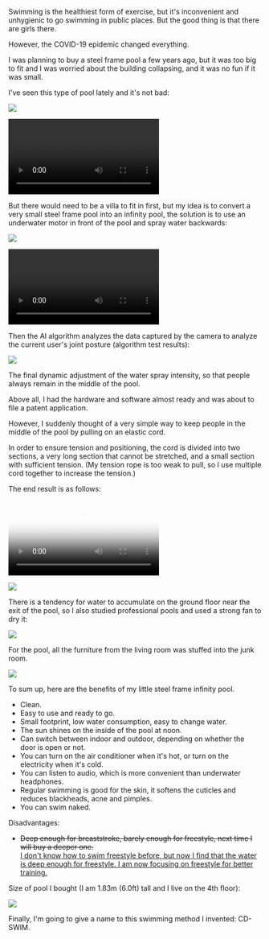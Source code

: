 
Swimming is the healthiest form of exercise, but it's inconvenient and unhygienic to go swimming in public places. But the good thing is that there are girls there.

However, the COVID-19 epidemic changed everything.

I was planning to buy a steel frame pool a few years ago, but it was too big to fit and I was worried about the building collapsing, and it was no fun if it was small.

I've seen this type of pool lately and it's not bad:

<img src="sub/target.jpg" style="max-width:100%">

<video src="sub/target.mp4" style="max-width:100%" controls></video>

But there would need to be a villa to fit in first, but my idea is to convert a very small steel frame pool into an infinity pool, the solution is to use an underwater motor in front of the pool and spray water backwards:

<img src="sub/motor.jpg" style="max-width:100%">

<video src="sub/motor.mp4" style="max-width:100%" controls></video>


Then the AI algorithm analyzes the data captured by the camera to analyze the current user's joint posture (algorithm test results):

<img src="sub/deep_learning.jpg" style="max-width:100%">


The final dynamic adjustment of the water spray intensity, so that people always remain in the middle of the pool.

Above all, I had the hardware and software almost ready and was about to file a patent application.

However, I suddenly thought of a very simple way to keep people in the middle of the pool by pulling on an elastic cord.

In order to ensure tension and positioning, the cord is divided into two sections, a very long section that cannot be stretched, and a small section with sufficient tension. (My tension rope is too weak to pull, so I use multiple cord together to increase the tension.)

The end result is as follows:

<video src="sub/final_sm.mp4" poster="sub/final_poster.jpg" style="max-width:100%" controls></video>

<img src="sub/final.jpg" style="max-width:100%">

There is a tendency for water to accumulate on the ground floor near the exit of the pool, so I also studied professional pools and used a strong fan to dry it:

<img src="sub/fan.jpg" style="max-width:100%">

For the pool, all the furniture from the living room was stuffed into the junk room.

<img src="sub/sundries.jpg" style="max-width:100%">

To sum up, here are the benefits of my little steel frame infinity pool.
 - Clean.
 - Easy to use and ready to go.
 - Small footprint, low water consumption, easy to change water.
 - The sun shines on the inside of the pool at noon.
 - Can switch between indoor and outdoor, depending on whether the door is open or not.
 - You can turn on the air conditioner when it's hot, or turn on the electricity when it's cold.
 - You can listen to audio, which is more convenient than underwater headphones.
 - Regular swimming is good for the skin, it softens the cuticles and reduces blackheads, acne and pimples.
 - You can swim naked.

Disadvantages:
 - <del>Deep enough for breaststroke, barely enough for freestyle, next time I will buy a deeper one.</del>  
   <ins>I don't know how to swim freestyle before, but now I find that the water is deep enough for freestyle. I am now focusing on freestyle for better training.</ins>

Size of pool I bought (I am 1.83m (6.0ft) tall and I live on the 4th floor):

<img src="sub/size.jpg" style="max-width:100%">

Finally, I'm going to give a name to this swimming method I invented: CD-SWIM.
